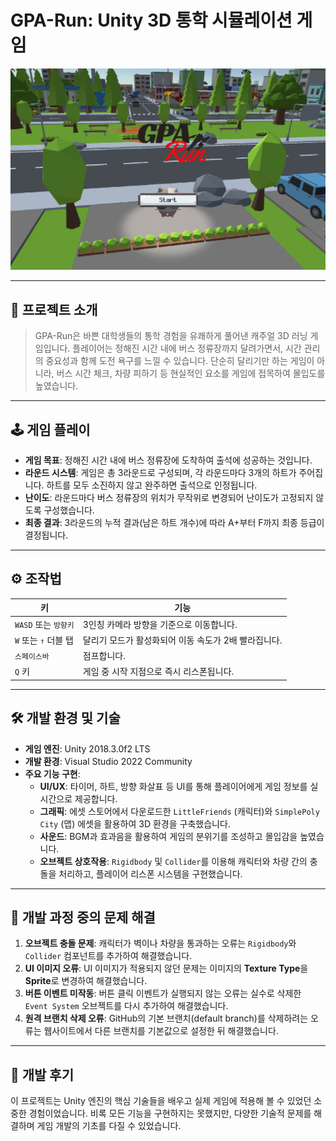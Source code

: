 #  GPA-Run: Unity 3D 통학 시뮬레이션 게임
![GPA-Run 게임 플레이 스크린샷](./GPA-Run_MainStart.png)

---

## 📝 프로젝트 소개

> GPA-Run은 바쁜 대학생들의 통학 경험을 유쾌하게 풀어낸 캐주얼 3D 러닝 게임입니다. 플레이어는 정해진 시간 내에 버스 정류장까지 달려가면서, 시간 관리의 중요성과 함께 도전 욕구를 느낄 수 있습니다. 단순히 달리기만 하는 게임이 아니라, 버스 시간 체크, 차량 피하기 등 현실적인 요소를 게임에 접목하여 몰입도를 높였습니다.



---

## 🕹️ 게임 플레이

-   **게임 목표**: 정해진 시간 내에 버스 정류장에 도착하여 출석에 성공하는 것입니다.
-   **라운드 시스템**: 게임은 총 3라운드로 구성되며, 각 라운드마다 3개의 하트가 주어집니다. 하트를 모두 소진하지 않고 완주하면 출석으로 인정됩니다.
-   **난이도**: 라운드마다 버스 정류장의 위치가 무작위로 변경되어 난이도가 고정되지 않도록 구성했습니다.
-   **최종 결과**: 3라운드의 누적 결과(남은 하트 개수)에 따라 A+부터 F까지 최종 등급이 결정됩니다.

---

## ⚙️ 조작법

| 키                | 기능                                                 |
| ----------------- | ---------------------------------------------------- |
| `WASD` 또는 `방향키` | 3인칭 카메라 방향을 기준으로 이동합니다.               |
| `W` 또는 `↑` 더블 탭 | 달리기 모드가 활성화되어 이동 속도가 2배 빨라집니다. |
| `스페이스바`      | 점프합니다.                                          |
| `Q` 키            | 게임 중 시작 지점으로 즉시 리스폰됩니다.             |

---

## 🛠️ 개발 환경 및 기술

-   **게임 엔진**: Unity 2018.3.0f2 LTS
-   **개발 환경**: Visual Studio 2022 Community
-   **주요 기능 구현**:
    -   **UI/UX**: 타이머, 하트, 방향 화살표 등 UI를 통해 플레이어에게 게임 정보를 실시간으로 제공합니다.
    -   **그래픽**: 에셋 스토어에서 다운로드한 `LittleFriends` (캐릭터)와 `SimplePoly City` (맵) 에셋을 활용하여 3D 환경을 구축했습니다.
    -   **사운드**: BGM과 효과음을 활용하여 게임의 분위기를 조성하고 몰입감을 높였습니다.
    -   **오브젝트 상호작용**: `Rigidbody` 및 `Collider`를 이용해 캐릭터와 차량 간의 충돌을 처리하고, 플레이어 리스폰 시스템을 구현했습니다.

---

## 🚧 개발 과정 중의 문제 해결

1.  **오브젝트 충돌 문제**: 캐릭터가 벽이나 차량을 통과하는 오류는 `Rigidbody`와 `Collider` 컴포넌트를 추가하여 해결했습니다.
2.  **UI 이미지 오류**: UI 이미지가 적용되지 않던 문제는 이미지의 **Texture Type**을 **Sprite**로 변경하여 해결했습니다.
3.  **버튼 이벤트 미작동**: 버튼 클릭 이벤트가 실행되지 않는 오류는 실수로 삭제한 `Event System` 오브젝트를 다시 추가하여 해결했습니다.
4.  **원격 브랜치 삭제 오류**: GitHub의 기본 브랜치(default branch)를 삭제하려는 오류는 웹사이트에서 다른 브랜치를 기본값으로 설정한 뒤 해결했습니다.

---

## 👏 개발 후기

이 프로젝트는 Unity 엔진의 핵심 기술들을 배우고 실제 게임에 적용해 볼 수 있었던 소중한 경험이었습니다. 비록 모든 기능을 구현하지는 못했지만, 다양한 기술적 문제를 해결하며 게임 개발의 기초를 다질 수 있었습니다.
